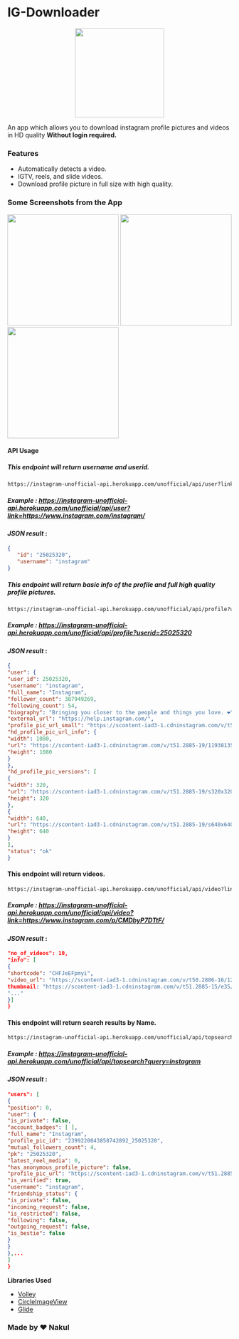 # IG-Downloader
<p align="center">
<img  width="200" align="center" src="https://cdn1.iconfinder.com/data/icons/social-media-outline-6/128/SocialMedia_Instagram-Outline-512.png">
</p>

An app which allows you to download instagram profile pictures and videos in HD quality **Without login required.**

### Features
* Automatically detects a video.
* IGTV, reels, and slide videos.
* Download profile picture in full size with high quality.

### Some Screenshots from the App
<img src = "https://i.postimg.cc/44zDXFyZ/Screenshot-2021-01-11-20-13-35-458-com-ig-igdownloader.jpg" width="250"/> <img src = "https://i.postimg.cc/5y1kHbyJ/Screenshot-2021-01-11-20-14-24-274-com-ig-igdownloader.jpg" width="250"/> <img src = "https://i.postimg.cc/wj34RWq1/Screenshot-2021-01-11-20-15-59-234-com-ig-igdownloader.jpg" width="250"/>

#### API Usage

##### This endpoint will return username and userid.
```sh
https://instagram-unofficial-api.herokuapp.com/unofficial/api/user?link={profilelink}
```
##### Example : https://instagram-unofficial-api.herokuapp.com/unofficial/api/user?link=https://www.instagram.com/instagram/

#### *JSON result* :

```json 
{
   "id": "25025320",
   "username": "instagram"
}
```

##### This endpoint will return basic info of the profile and full high quality profile pictures.
```sh
https://instagram-unofficial-api.herokuapp.com/unofficial/api/profile?userid={userid}
```
##### Example : https://instagram-unofficial-api.herokuapp.com/unofficial/api/profile?userid=25025320

#### *JSON result* :
```json 
{
"user": {
"user_id": 25025320,
"username": "instagram",
"full_name": "Instagram",
"follower_count": 387949269,
"following_count": 54,
"biography": "Bringing you closer to the people and things you love. ❤️",
"external_url": "https://help.instagram.com/",
"profile_pic_url_small": "https://scontent-iad3-1.cdninstagram.com/v/t51.2885-19/s150x150/119381356_363756831450146_3008355575418576013_n.jpg?tp=1&_nc_ht=scontent-iad3-1.cdninstagram.com&_nc_ohc=dqNoZVSP4FsAX9v-2yR&oh=e4761670957193e3e0658c3552046475&oe=606D1FF6",
"hd_profile_pic_url_info": {
"width": 1080,
"url": "https://scontent-iad3-1.cdninstagram.com/v/t51.2885-19/119381356_363756831450146_3008355575418576013_n.jpg?_nc_ht=scontent-iad3-1.cdninstagram.com&_nc_ohc=dqNoZVSP4FsAX9v-2yR&oh=193c0145b1f5d164d97a8d0eb7ee2f26&oe=606E978E",
"height": 1080
}
},
"hd_profile_pic_versions": [
{
"width": 320,
"url": "https://scontent-iad3-1.cdninstagram.com/v/t51.2885-19/s320x320/119381356_363756831450146_3008355575418576013_n.jpg?tp=1&_nc_ht=scontent-iad3-1.cdninstagram.com&_nc_ohc=dqNoZVSP4FsAX9v-2yR&oh=a8fef1d95c9430c984707e01dc827692&oe=606DF68E",
"height": 320
},
{
"width": 640,
"url": "https://scontent-iad3-1.cdninstagram.com/v/t51.2885-19/s640x640/119381356_363756831450146_3008355575418576013_n.jpg?tp=1&_nc_ht=scontent-iad3-1.cdninstagram.com&_nc_ohc=dqNoZVSP4FsAX9v-2yR&oh=4e284e3c818eda58edb807bc5957843d&oe=60701337",
"height": 640
}
],
"status": "ok"
}
```

#### This endpoint will return videos.
```sh
https://instagram-unofficial-api.herokuapp.com/unofficial/api/video?link={link}
```
##### Example : https://instagram-unofficial-api.herokuapp.com/unofficial/api/video?link=https://www.instagram.com/p/CMDbyP7DTtF/

#### *JSON result* :
``` json {
"no_of_videos": 10,
"info": [
{
"shortcode": "CHFJeEFpmyi",
"video_url": "https://scontent-iad3-1.cdninstagram.com/v/t50.2886-16/123601353_723747584893741_745250004650353999_n.mp4?efg=eyJ2ZW5jb2RlX3RhZyI6InZ0c192b2RfdXJsZ2VuLjcyMC5jYXJvdXNlbF9pdGVtLmRlZmF1bHQiLCJxZV9ncm91cHMiOiJbXCJpZ193ZWJfZGVsaXZlcnlfdnRzX290ZlwiXSJ9&_nc_ht=scontent-iad3-1.cdninstagram.com&_nc_cat=101&_nc_ohc=_brOpQEl-z4AX-sImSh&vs=17884102927802277_4250235783&_nc_vs=HBksFQAYJEdNa0JYZ2N0WTdTZFBwSUNBRS1sQ2tUdXFGY0tia1lMQUFBRhUAAsgBABUAGCRHUEdFWEFkanFCNF9BUjREQURGVE1jX2xzTVFfYmtZTEFBQUYVAgLIAQAoABgAGwGIB3VzZV9vaWwBMBUAACbKpqmL5t%2FEPxUCKAJDMywXQBN2yLQ5WBAYEmRhc2hfYmFzZWxpbmVfMV92MREAde4HAA%3D%3D&oe=6047635F&oh=828a6ac6145966da38d85a06c81140fd",
thumbnail: "https://scontent-iad3-1.cdninstagram.com/v/t51.2885-15/e35/123431188_770278860272937_6023676883947642385_n.jpg?tp=1&_nc_ht=scontent-iad3-1.cdninstagram.com&_nc_cat=109&_nc_ohc=uxXTADWPIfwAX9y55Hi&oh=d1db8b15c6a6174d172ce17425245e7d&oe=60471F3B"
"..."
}]
}
```

#### This endpoint will return search results by Name.
```sh
https://instagram-unofficial-api.herokuapp.com/unofficial/api/topsearch?query={username}
```
##### Example : https://instagram-unofficial-api.herokuapp.com/unofficial/api/topsearch?query=instagram

#### *JSON result* :
``` json {
"users": [
{
"position": 0,
"user": {
"is_private": false,
"account_badges": [ ],
"full_name": "Instagram",
"profile_pic_id": "2399220043858742892_25025320",
"mutual_followers_count": 4,
"pk": "25025320",
"latest_reel_media": 0,
"has_anonymous_profile_picture": false,
"profile_pic_url": "https://scontent-iad3-1.cdninstagram.com/v/t51.2885-19/s150x150/119381356_363756831450146_3008355575418576013_n.jpg?tp=1&_nc_ht=scontent-iad3-1.cdninstagram.com&_nc_ohc=dqNoZVSP4FsAX9v-2yR&oh=e4761670957193e3e0658c3552046475&oe=606D1FF6",
"is_verified": true,
"username": "instagram",
"friendship_status": {
"is_private": false,
"incoming_request": false,
"is_restricted": false,
"following": false,
"outgoing_request": false,
"is_bestie": false
}
}
},...
]
}
```
**Libraries Used**
* [Volley](https://github.com/google/volley)
* [CircleImageView](https://github.com/hdodenhof/CircleImageView)
* [Glide](https://github.com/bumptech/glide)


### Made by ❤️ Nakul
